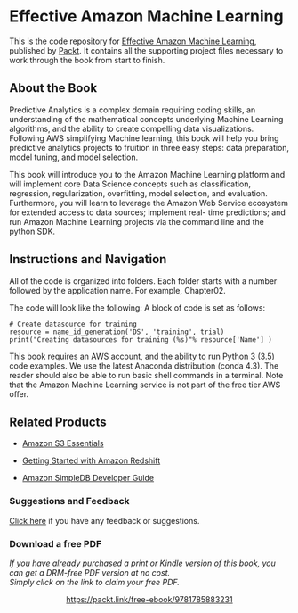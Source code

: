# Effective Amazon Machine Learning
This is the code repository for [Effective Amazon Machine Learning](https://www.packtpub.com/big-data-and-business-intelligence/effective-amazon-machine-learning?utm_source=github&utm_medium=repository&utm_campaign=9781785883231), published by [Packt](https://www.packtpub.com/?utm_source=github). It contains all the supporting project files necessary to work through the book from start to finish.
## About the Book
Predictive Analytics is a complex domain requiring coding skills, an understanding of the mathematical concepts underlying Machine Learning algorithms, and the ability to create compelling data visualizations. Following AWS simplifying Machine learning, this book will help you bring predictive analytics projects to fruition in three easy steps: data preparation, model tuning, and model selection.

This book will introduce you to the Amazon Machine Learning platform and will implement core Data Science concepts such as classification, regression, regularization, overfitting, model selection, and evaluation. Furthermore, you will learn to leverage the Amazon Web Service ecosystem for extended access to data sources; implement real- time predictions; and run Amazon Machine Learning projects via the command line and the python SDK. 


## Instructions and Navigation
All of the code is organized into folders. Each folder starts with a number followed by the application name. For example, Chapter02.



The code will look like the following:
A block of code is set as follows:
```
# Create datasource for training
resource = name_id_generation('DS', 'training', trial)
print("Creating datasources for training (%s)"% resource['Name'] )
```

This book requires an AWS account, and the ability to run Python 3 (3.5) code examples. We use the latest Anaconda distribution (conda 4.3). The reader should also be able to run basic shell commands in a terminal. Note that the Amazon Machine Learning service is not part of the free tier AWS offer.

## Related Products
* [Amazon S3 Essentials](https://www.packtpub.com/virtualization-and-cloud/amazon-s3-essentials?utm_source=github&utm_medium=repository&utm_campaign=9781783554898)

* [Getting Started with Amazon Redshift](https://www.packtpub.com/big-data-and-business-intelligence/getting-started-amazon-redshift?utm_source=github&utm_medium=repository&utm_campaign=9781782178088)

* [Amazon SimpleDB Developer Guide](https://www.packtpub.com/application-development/amazon-simpledb-developer-guide?utm_source=github&utm_medium=repository&utm_campaign=9781847197344)

### Suggestions and Feedback
[Click here](https://docs.google.com/forms/d/e/1FAIpQLSe5qwunkGf6PUvzPirPDtuy1Du5Rlzew23UBp2S-P3wB-GcwQ/viewform) if you have any feedback or suggestions.
### Download a free PDF

 <i>If you have already purchased a print or Kindle version of this book, you can get a DRM-free PDF version at no cost.<br>Simply click on the link to claim your free PDF.</i>
<p align="center"> <a href="https://packt.link/free-ebook/9781785883231">https://packt.link/free-ebook/9781785883231 </a> </p>